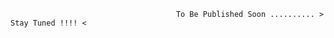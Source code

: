                                           
                                          
                                          
                                          
                                         To Be Published Soon .......... > Stay Tuned !!!! <
